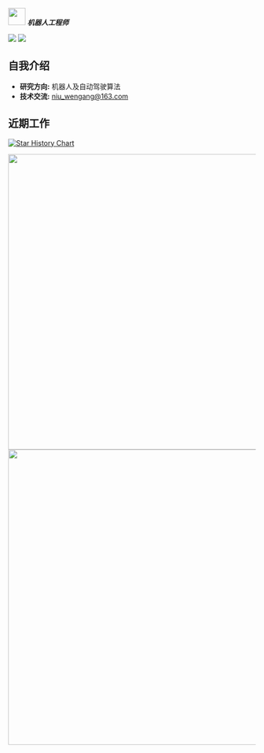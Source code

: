  <img src="https://user-images.githubusercontent.com/5679180/79618120-0daffb80-80be-11ea-819e-d2b0fa904d07.gif" width="35px"> ***机器人工程师***  


[![](https://img.shields.io/badge/Bilibili-robotics%E6%B8%AF-brightgreen)](https://space.bilibili.com/356146260)
![](https://visitor-badge.laobi.icu/badge?page_id=niuwengang.visitor-badge)

## 自我介绍
+ **研究方向:** 机器人及自动驾驶算法
+ **技术交流:** niu_wengang@163.com

## 近期工作


[![Star History Chart](https://api.star-history.com/svg?repos=niuwengang/SimpleRoadMap,niuwengang/AlkaidQuadrotor&type=Date)](https://star-history.com/#niuwengang/SimpleRoadMap&niuwengang/AlkaidQuadrotor&Date)


  <img src="https://starchart.cc/niuwengang/AlkaidQuadrotor.svg"  width = "600px"    />        

  <img src="https://github-readme-activity-graph.vercel.app/graph?username=niuwengang"  width = "600px"    />        
  
